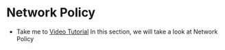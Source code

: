 # Network Policy
  - Take me to [Video Tutorial](https://kodekloud.com/courses/1378608/lectures/31704410)
  In this section, we will take a look at Network Policy
